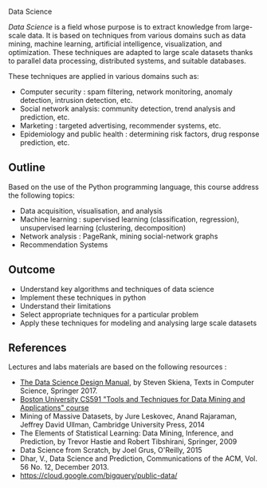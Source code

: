 Data Science

*Data Science* is a field whose purpose is to extract knowledge from large-scale data. It is based
on techniques from various domains such as data mining, machine learning, artificial intelligence,
visualization, and optimization. These techniques are adapted to large scale datasets thanks to
parallel data processing, distributed systems, and suitable databases.

These techniques are applied in various domains such as:

* Computer security : spam filtering, network monitoring, anomaly detection, intrusion detection, etc.
* Social network analysis: community detection, trend analysis and prediction, etc.
* Marketing : targeted advertising, recommender systems, etc.
* Epidemiology and public health : determining risk factors, drug response prediction, etc.

## Outline

Based on the use of the Python programming language, this course address the following topics:

* Data acquisition, visualisation, and analysis
* Machine learning : supervised learning (classification, regression), unsupervised learning (clustering, decomposition)
* Network analysis : PageRank, mining social-network graphs
* Recommendation Systems

## Outcome

* Understand key algorithms and techniques of data science
* Implement these techniques in python
* Understand their limitations
* Select appropriate techniques for a particular problem
* Apply these techniques for modeling and analysing large scale datasets

## References

Lectures and labs materials are based on the following resources :
* [The Data Science Design Manual](http://data-manual.com/), by Steven Skiena, Texts in Computer Science, Springer 2017.
* [Boston University CS591 "Tools and Techniques for Data Mining and Applications" course](ihttps://github.com/dataminingapp/dataminingapp-lectures)
* Mining of Massive Datasets, by Jure Leskovec, Anand Rajaraman, Jeffrey David Ullman, Cambridge University Press, 2014
* The Elements of Statistical Learning: Data Mining, Inference, and Prediction, by Trevor Hastie and Robert Tibshirani, Springer, 2009
* Data Science from Scratch, by Joel Grus, O'Reilly, 2015
* Dhar, V., Data Science and Prediction, Communications of the ACM, Vol. 56 No. 12, December 2013.
* https://cloud.google.com/bigquery/public-data/
